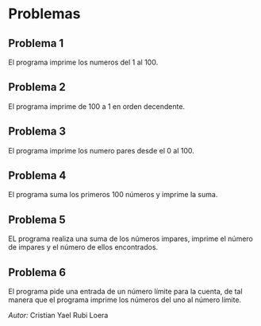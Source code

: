 # Problemas

## Problema 1

El programa imprime los numeros del 1 al 100.

## Problema 2

El programa imprime de 100 a 1 en orden decendente.

## Problema 3

El programa imprime los numero pares desde el 0 al 100.

## Problema 4

El programa suma los primeros 100 números y imprime la suma.

## Problema 5

EL programa realiza una suma de los números impares, imprime el número de impares y el número de ellos encontrados.

## Problema 6

El programa pide una entrada de un número límite para la cuenta, de tal manera que el programa imprime los números del uno al número límite.

*Autor:* Cristian Yael Rubi Loera
